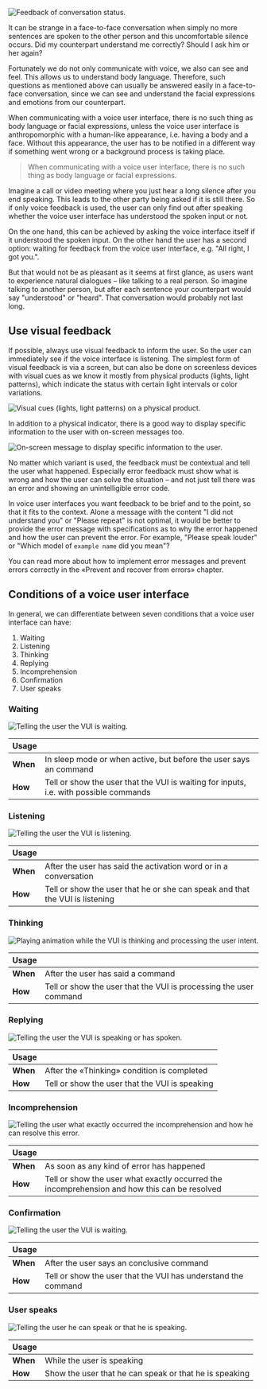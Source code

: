 ![Feedback of conversation status.](/assets/behavior/feedbackOfConversationStatus.png)

It can be strange in a face-to-face conversation when simply no more sentences are spoken to the other person and this uncomfortable silence occurs. Did my counterpart understand me correctly? Should I ask him or her again?

Fortunately we do not only communicate with voice, we also can see and feel. This allows us to understand body language. Therefore, such questions as mentioned above can usually be answered easily in a face-to-face conversation, since we can see and understand the facial expressions and emotions from our counterpart.

When communicating with a voice user interface, there is no such thing as body language or facial expressions, unless the voice user interface is anthropomorphic with a human-like appearance, i.e. having a body and a face. Without this appearance, the user has to be notified in a different way if something went wrong or a background process is taking place.

> When communicating with a voice user interface, there is no such thing as body language or facial expressions.

Imagine a call or video meeting where you just hear a long silence after you end speaking. This leads to the other party being asked if it is still there. So if only voice feedback is used, the user can only find out after speaking whether the voice user interface has understood the spoken input or not.

On the one hand, this can be achieved by asking the voice interface itself if it understood the spoken input. On the other hand the user has a second option: waiting for feedback from the voice user interface, e.g. "All right, I got you.".

But that would not be as pleasant as it seems at first glance, as users want to experience natural dialogues – like talking to a real person. So imagine talking to another person, but after each sentence your counterpart would say "understood" or "heard". That conversation would probably not last long.

## Use visual feedback

If possible, always use visual feedback to inform the user. So the user can immediately see if the voice interface is listening. The simplest form of visual feedback is via a screen, but can also be done on screenless devices with visual cues as we know it mostly from physical products (lights, light patterns), which indicate the status with certain light intervals or color variations.

![Visual cues (lights, light patterns) on a physical product.](/assets/behavior/twitter-jankolario-bifCXiN5rdY-unsplash.png)

In addition to a physical indicator, there is a good way to display specific information to the user with on-screen messages too.

![On-screen message to display specific information to the user.](/assets/behavior/feedback.png)

No matter which variant is used, the feedback must be contextual and tell the user what happened. Especially error feedback must show what is wrong and how the user can solve the situation – and not just tell there was an error and showing an unintelligible error code.

In voice user interfaces you want feedback to be brief and to the point, so that it fits to the context. Alone a message with the content "I did not understand you" or "Please repeat" is not optimal, it would be better to provide the error message with specifications as to why the error happened and how the user can prevent the error. For example, "Please speak louder" or "Which model of `example name` did you mean"?

<InfoBox to="/docs/behavior/prevent-and-recover-from-errors/" link="Read more">
  You can read more about how to implement error messages and prevent errors
  correctly in the «Prevent and recover from errors» chapter.
</InfoBox>

## Conditions of a voice user interface

In general, we can differentiate between seven conditions that a voice user interface can have:

1. Waiting
2. Listening
3. Thinking
4. Replying
5. Incomprehension
6. Confirmation
7. User speaks

### Waiting

![Telling the user the VUI is waiting.](/assets/behavior/waiting.png)

| Usage    |                                                                                       |
| -------- | ------------------------------------------------------------------------------------- |
| **When** | In sleep mode or when active, but before the user says an command                     |
| **How**  | Tell or show the user that the VUI is waiting for inputs, i.e. with possible commands |

### Listening

![Telling the user the VUI is listening.](/assets/behavior/listening.png)

| Usage    |                                                                              |
| -------- | ---------------------------------------------------------------------------- |
| **When** | After the user has said the activation word or in a conversation             |
| **How**  | Tell or show the user that he or she can speak and that the VUI is listening |

### Thinking

![Playing animation while the VUI is thinking and processing the user intent.](/assets/behavior/thinking.gif)

| Usage    |                                                                   |
| -------- | ----------------------------------------------------------------- |
| **When** | After the user has said a command                                 |
| **How**  | Tell or show the user that the VUI is processing the user command |

### Replying

![Telling the user the VUI is speaking or has spoken.](/assets/behavior/replying.gif)

| Usage    |                                                |
| -------- | ---------------------------------------------- |
| **When** | After the «Thinking» condition is completed    |
| **How**  | Tell or show the user that the VUI is speaking |

### Incomprehension

![Telling the user what exactly occurred the incomprehension and how he can resolve this error.](/assets/behavior/incomprehension.png)

| Usage    |                                                                                              |
| -------- | -------------------------------------------------------------------------------------------- |
| **When** | As soon as any kind of error has happened                                                    |
| **How**  | Tell or show the user what exactly occurred the incomprehension and how this can be resolved |

### Confirmation

![Telling the user the VUI is waiting.](/assets/behavior/confirmation.png)

| Usage    |                                                               |
| -------- | ------------------------------------------------------------- |
| **When** | After the user says an conclusive command                     |
| **How**  | Tell or show the user that the VUI has understand the command |

### User speaks

![Telling the user he can speak or that he is speaking.](/assets/behavior/userSpeaks.gif)

| Usage    |                                                        |
| -------- | ------------------------------------------------------ |
| **When** | While the user is speaking                             |
| **How**  | Show the user that he can speak or that he is speaking |
